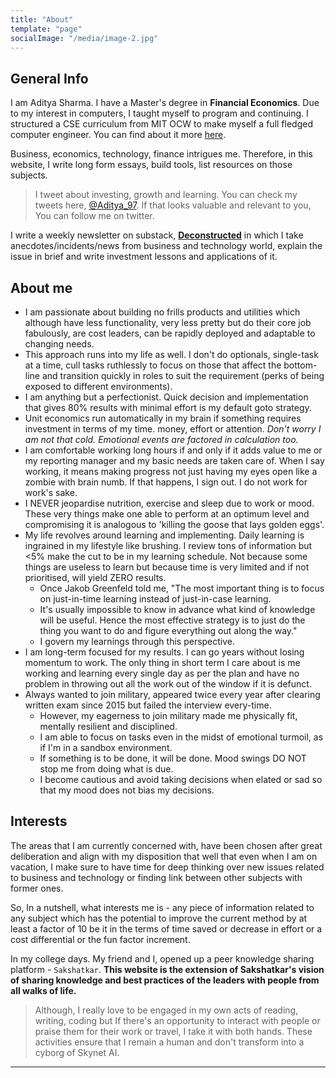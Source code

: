 ```yaml
---
title: "About"
template: "page"
socialImage: "/media/image-2.jpg"
---
```


## General Info
I am Aditya Sharma. I have a Master's degree in **Financial Economics**. Due to my interest in computers, I taught myself to program and continuing. I structured a CSE curriculum from MIT OCW to make myself a full fledged computer engineer. You can find about it more [here](https://aditya-as17.github.io/MIT-CSE/). 

Business, economics, technology, finance intrigues me. Therefore, in this website, I write long form essays, build tools, list resources on those subjects. 

> I tweet about investing, growth and learning. You can check my tweets here,  [@Aditya_97](https://twitter.com/Aditya_as97). If that looks valuable and relevant to you, You can follow me on twitter.

I write a weekly newsletter on substack, **[Deconstructed](https://decons.substack.com/)** in which I take anecdotes/incidents/news from business and technology world, explain the issue in brief and write investment lessons and applications of it.
<!-- 
you should have a folder to store all your images on gdrive sharmaaditya

<p align = "center">
<img src = "https://drive.google.com/uc?export=view&id=185bFyP956P8qLCS82-p-mz6aaz30OFs7" style="width:100%">
</p>
<p align = "center">
Fig.3 - me trying to look formal and cool
</p> -->

## About me
- I am passionate about building no frills products and utilities which although have less functionality, very less pretty but do their core job fabulously, are cost leaders, can be rapidly  deployed and adaptable to changing needs.
- This approach runs into my life as well. I don't do optionals,  single-task at a time, cull tasks ruthlessly to focus on those that affect the bottom-line and transition quickly in roles to suit the requirement (perks of being exposed to different environments). 
- I am anything but a perfectionist. Quick decision and implementation that gives 80% results with minimal effort is my default goto strategy. 
- Unit economics run automatically in my brain if something requires investment in terms of my time. money, effort or attention. _Don't worry I am not that cold. Emotional events are factored in calculation too._
- I am comfortable working long hours if and only if it adds value to me or my reporting manager and my basic needs are taken care of. When I say working, it means making progress not just having my eyes open like a zombie with brain numb. If that happens, I sign out. I do not work for work's sake.
- I NEVER jeopardise nutrition, exercise and sleep due to work or mood. These very things make one able to perform at an optimum level and compromising it is analogous to 'killing the goose that lays golden eggs'.
- My life revolves around learning and implementing. Daily learning is ingrained in my lifestyle like brushing. I review tons of information but <5% make the cut to be in my learning schedule. Not because some things are useless to learn but because time is very limited and if not prioritised, will yield ZERO results.
    - Once Jakob Greenfeld told me, "The most important thing is to focus on just-in-time learning instead of just-in-case learning. 
    - It's usually impossible to know in advance what kind of knowledge will be useful. Hence the most effective strategy is to just do the thing you want to do and figure everything out along the way."
    - I govern my learnings through this perspective.
- I am long-term focused for my results. I can go years without losing momentum to work. The only thing in short term I care about is me working and learning every single day as per the plan and have no problem in throwing out all the work out of the window if it is defunct.
- Always wanted to join military, appeared twice every year after clearing written exam since 2015 but failed the interview every-time.
    - However, my eagerness to join military made me physically fit, mentally resilient and disciplined.
    - I am able to focus on tasks even in the midst of emotional turmoil, as if I'm in a sandbox environment.
    - If something is to be done, it will be done. Mood swings DO NOT stop me from doing what is due. 
    - I become cautious and avoid taking decisions when elated or sad so that my mood does not bias my decisions.

## Interests
The areas that I am currently concerned with, have been chosen after great deliberation and align with my disposition that well that even when I am on vacation, I make sure to have time for deep thinking over new issues related to business and technology or finding link between other subjects with former ones. 

So, In a nutshell, what interests me is - any piece of information related to any subject which has the potential to improve the current method by at least a factor of 10 be it in the terms of time saved or decrease in effort or a cost differential or the fun factor increment. 

In my college days. My friend and I, opened up a  peer knowledge sharing platform - `Sakshatkar`. **This website is the extension of Sakshatkar's vision of sharing knowledge and best practices of the leaders with people from all walks of life.**
> Although, I really love to be engaged in my own acts of reading, writing, coding but If there's an opportunity to interact with people or praise them for their work or travel, I take it with both hands. These activities ensure that I remain a human and don't transform into a cyborg of Skynet AI.

---
